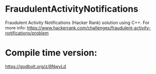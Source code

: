 # FraudulentActivityNotifications
Fraudulent Activity Notifications (Hacker Rank) solution using C++. For more info:
https://www.hackerrank.com/challenges/fraudulent-activity-notifications/problem

# Compile time version:
https://godbolt.org/z/8NwyLd
